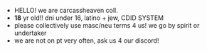 - HELLO! we are carcassheaven coll.
- **18** yr old!! dni under 16, latino + jew, CDID SYSTEM
- please collectively use masc/neu terms 4 us! we go by spirit or undertaker
- we are not on pt very often, ask us 4 our discord!
